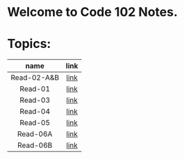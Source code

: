 # Welcome to Code 102 Notes.


# Topics:
| name | link |	
| :---:| :---:|	
| Read-02-A&B | [link](Read-Class-102/Read-02-A.md)|	
|Read-01      | [link](Read-Class-102/Read-02-B.md)|
|Read-03      |[link](Read-Class-102/Read-03.md)   |
|Read-04      |[link](Read-Class-102/Read-04.md)   |
|Read-05      |[link](Read-Class-102/Read-05.md)   |
|Read-06A     |[link](Read-Class-102/Read-06A.md)  |
|Read-06B     |[link](Read-Class-102/Read-06B.md)  |



